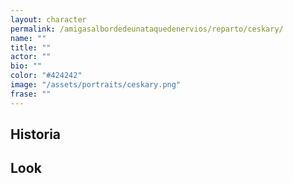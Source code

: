 ```yaml
---
layout: character
permalink: /amigasalbordedeunataquedenervios/reparto/ceskary/
name: ""
title: ""
actor: ""
bio: ""
color: "#424242"
image: "/assets/portraits/ceskary.png"
frase: ""
---
```


## Historia


## Look

